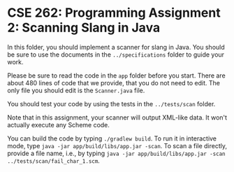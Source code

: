 # CSE 262: Programming Assignment 2: Scanning Slang in Java

In this folder, you should implement a scanner for slang in Java.  You should be
sure to use the documents in the `../specifications` folder to guide your work.

Please be sure to read the code in the `app` folder before you start.  There are
about 480 lines of code that we provide, that you do not need to edit.  The only
file you should edit is the `Scanner.java` file.

You should test your code by using the tests in the `../tests/scan` folder.

Note that in this assignment, your scanner will output XML-like data.  It won't
actually execute any Scheme code.

You can build the code by typing `./gradlew build`.  To run it in interactive
mode, type `java -jar app/build/libs/app.jar -scan`.  To scan a file directly,
provide a file name, i.e., by typing `java -jar app/build/libs/app.jar -scan
../tests/scan/fail_char_1.scm`.
